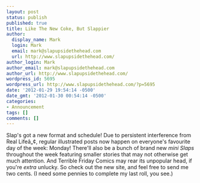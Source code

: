 ```yaml
---
layout: post
status: publish
published: true
title: Like The New Coke, But Slappier
author:
  display_name: Mark
  login: Mark
  email: mark@slapupsidethehead.com
  url: http://www.slapupsidethehead.com/
author_login: Mark
author_email: mark@slapupsidethehead.com
author_url: http://www.slapupsidethehead.com/
wordpress_id: 5695
wordpress_url: http://www.slapupsidethehead.com/?p=5695
date: '2012-01-29 19:54:14 -0500'
date_gmt: '2012-01-30 00:54:14 -0500'
categories:
- Announcement
tags: []
comments: []
---
```

Slap's got a new format and schedule! Due to persistent interference from Real Lifeâ„¢, regular illustrated posts now happen on everyone's favourite day of the week: Monday! There'll also be a bunch of brand new _mini Slaps_ throughout the week featuring smaller stories that may not otherwise get much attention. And Terrible Friday Comics may rear its unpopular head, if you're _extra_ unlucky. So check out the new site, and feel free to send me two cents. (I need some pennies to complete my last roll, you see.)

